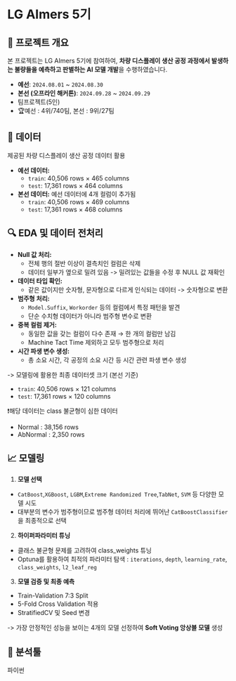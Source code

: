 # LG AImers 5기

## 📌 프로젝트 개요
본 프로젝트는 LG AImers 5기에 참여하여, **차량 디스플레이 생산 공정 과정에서 발생하는 불량들을 예측하고 판별하는 AI 모델 개발**을 수행하였습니다.

- **예선**: `2024.08.01` ~ `2024.08.30`  
- **본선 (오프라인 해커톤)**: `2024.09.28` ~ `2024.09.29` 
- 팀프로젝트(5인)
- 🏆예선 : 4위/740팀, 본선 : 9위/27팀

## 📂 데이터
제공된 차량 디스플레이 생산 공정 데이터 활용
- **예선 데이터:** 
  - `train`: 40,506 rows × 465 columns  
  - `test`: 17,361 rows × 464 columns  
- **본선 데이터:** 예선 데이터에 4개 컬럼이 추가됨  
  - `train`: 40,506 rows × 469 columns  
  - `test`: 17,361 rows × 468 columns
 
## 🔍 EDA 및 데이터 전처리
- **Null 값 처리:**
  - 전체 행의 절반 이상이 결측치인 컬럼은 삭제  
  - 데이터 일부가 옆으로 밀려 있음 -> 밀려있는 값들을 수정 후 NULL 값 재확인  
- **데이터 타입 확인:**
  - 같은 값이지만 숫자형, 문자형으로 다르게 인식되는 데이터 -> 숫자형으로 변환  
- **범주형 처리:**  
  - `Model.Suffix`, `Workorder` 등의 컬럼에서 특정 패턴을 발견  
  - 단순 수치형 데이터가 아니라 범주형 변수로 변환  
- **중복 컬럼 제거:**  
  - 동일한 값을 갖는 컬럼이 다수 존재 → 한 개의 컬럼만 남김  
  - Machine Tact Time 제외하고 모두 범주형으로 처리
- **시간 파생 변수 생성:**  
  - 총 소요 시간, 각 공정의 소요 시간 등 시간 관련 파생 변수 생성
   
-> 모델링에 활용한 최종 데이터셋 크기 (본선 기준)
  - `train`: 40,506 rows × 121 columns  
  - `test`: 17,361 rows × 120 columns 

❗해당 데이터는 class 불균형이 심한 데이터
- Normal : 38,156 rows
- AbNormal : 2,350 rows

## 📈 모델링 
1. **모델 선택**
- `CatBoost`,`XGBoost`, `LGBM`,`Extreme Randomized Tree`,`TabNet`, `SVM` 등 다양한 모델 시도
- 대부분의 변수가 범주형이므로 범주형 데이터 처리에 뛰어난 `CatBoostClassifier`을 최종적으로 선택  

2. **하이퍼파라미터 튜닝**
- 클래스 불균형 문제를 고려하여 class_weights 튜닝
- Optuna를 활용하여 최적의 파라미터 탐색 : `iterations`, `depth`, `learning_rate`, `class_weights`, `l2_leaf_reg`  
  
3. **모델 검증 및 최종 예측**
- Train-Validation 7:3 Split 
- 5-Fold Cross Validation 적용
- StratifiedCV 및 Seed 변경  

-> 가장 안정적인 성능을 보이는 4개의 모델 선정하여 **Soft Voting 앙상블 모델** 생성

## 🔧 분석툴
파이썬
